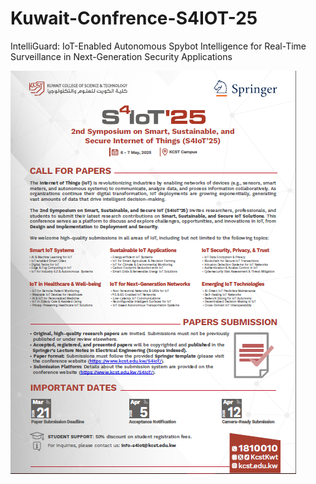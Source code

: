 # Kuwait-Confrence-S4IOT-25
IntelliGuard: IoT-Enabled Autonomous Spybot Intelligence for Real-Time Surveillance in Next-Generation Security Applications

<img src="IEEE PAPERS/Invitation Letter.PNG">

